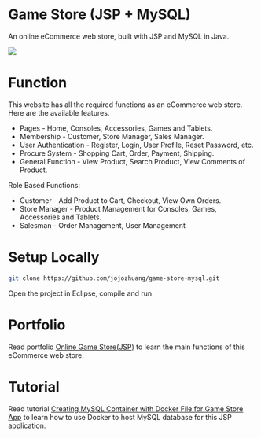 # Game Store (JSP + MySQL)
An online eCommerce web store, built with JSP and MySQL in Java.

<kbd><img src="/public/consoles.png"></kbd>

# Function
This website has all the required functions as an eCommerce web store. Here are the available features.
* Pages - Home, Consoles, Accessories, Games and Tablets.
* Membership - Customer, Store Manager, Sales Manager.
* User Authentication - Register, Login, User Profile, Reset Password, etc.
* Procure System - Shopping Cart, Order, Payment, Shipping.
* General Function - View Product, Search Product, View Comments of Product.

Role Based Functions:
* Customer - Add Product to Cart, Checkout, View Own Orders.
* Store Manager - Product Management for Consoles, Games, Accessories and Tablets.
* Salesman - Order Management, User Management

# Setup Locally
```bash
git clone https://github.com/jojozhuang/game-store-mysql.git
```
Open the project in Eclipse, compile and run.

# Portfolio
Read portfolio [Online Game Store(JSP)](https://jojozhuang.github.io/project/game-store-jsp) to learn the main functions of this eCommerce web store.

# Tutorial
Read tutorial [Creating MySQL Container with Docker File for Game Store App](https://jojozhuang.github.io/programming/creating-mysql-container-with-docker-file-for-game-store-app) to learn how to use Docker to host MySQL database for this JSP application.
